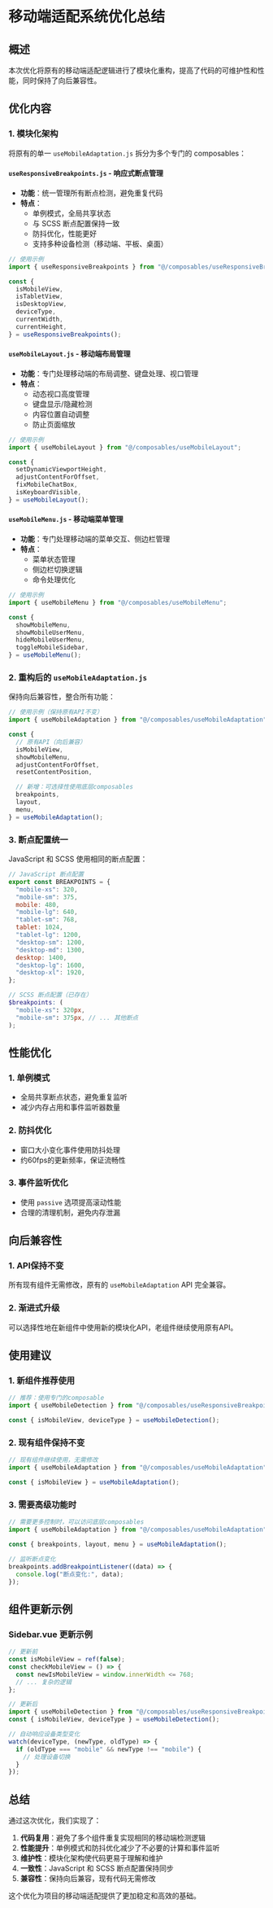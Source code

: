 # 移动端适配系统优化总结

## 概述

本次优化将原有的移动端适配逻辑进行了模块化重构，提高了代码的可维护性和性能，同时保持了向后兼容性。

## 优化内容

### 1. 模块化架构

将原有的单一 `useMobileAdaptation.js` 拆分为多个专门的 composables：

#### `useResponsiveBreakpoints.js` - 响应式断点管理

- **功能**：统一管理所有断点检测，避免重复代码
- **特点**：
  - 单例模式，全局共享状态
  - 与 SCSS 断点配置保持一致
  - 防抖优化，性能更好
  - 支持多种设备检测（移动端、平板、桌面）

```javascript
// 使用示例
import { useResponsiveBreakpoints } from "@/composables/useResponsiveBreakpoints";

const {
  isMobileView,
  isTabletView,
  isDesktopView,
  deviceType,
  currentWidth,
  currentHeight,
} = useResponsiveBreakpoints();
```

#### `useMobileLayout.js` - 移动端布局管理

- **功能**：专门处理移动端的布局调整、键盘处理、视口管理
- **特点**：
  - 动态视口高度管理
  - 键盘显示/隐藏检测
  - 内容位置自动调整
  - 防止页面缩放

```javascript
// 使用示例
import { useMobileLayout } from "@/composables/useMobileLayout";

const {
  setDynamicViewportHeight,
  adjustContentForOffset,
  fixMobileChatBox,
  isKeyboardVisible,
} = useMobileLayout();
```

#### `useMobileMenu.js` - 移动端菜单管理

- **功能**：专门处理移动端的菜单交互、侧边栏管理
- **特点**：
  - 菜单状态管理
  - 侧边栏切换逻辑
  - 命令处理优化

```javascript
// 使用示例
import { useMobileMenu } from "@/composables/useMobileMenu";

const {
  showMobileMenu,
  showMobileUserMenu,
  hideMobileUserMenu,
  toggleMobileSidebar,
} = useMobileMenu();
```

### 2. 重构后的 `useMobileAdaptation.js`

保持向后兼容性，整合所有功能：

```javascript
// 使用示例（保持原有API不变）
import { useMobileAdaptation } from "@/composables/useMobileAdaptation";

const {
  // 原有API（向后兼容）
  isMobileView,
  showMobileMenu,
  adjustContentForOffset,
  resetContentPosition,

  // 新增：可选择性使用底层composables
  breakpoints,
  layout,
  menu,
} = useMobileAdaptation();
```

### 3. 断点配置统一

JavaScript 和 SCSS 使用相同的断点配置：

```javascript
// JavaScript 断点配置
export const BREAKPOINTS = {
  "mobile-xs": 320,
  "mobile-sm": 375,
  mobile: 480,
  "mobile-lg": 640,
  "tablet-sm": 768,
  tablet: 1024,
  "tablet-lg": 1200,
  "desktop-sm": 1200,
  "desktop-md": 1300,
  desktop: 1400,
  "desktop-lg": 1600,
  "desktop-xl": 1920,
};
```

```scss
// SCSS 断点配置（已存在）
$breakpoints: (
  "mobile-xs": 320px,
  "mobile-sm": 375px, // ... 其他断点
);
```

## 性能优化

### 1. 单例模式

- 全局共享断点状态，避免重复监听
- 减少内存占用和事件监听器数量

### 2. 防抖优化

- 窗口大小变化事件使用防抖处理
- 约60fps的更新频率，保证流畅性

### 3. 事件监听优化

- 使用 `passive` 选项提高滚动性能
- 合理的清理机制，避免内存泄漏

## 向后兼容性

### 1. API保持不变

所有现有组件无需修改，原有的 `useMobileAdaptation` API 完全兼容。

### 2. 渐进式升级

可以选择性地在新组件中使用新的模块化API，老组件继续使用原有API。

## 使用建议

### 1. 新组件推荐使用

```javascript
// 推荐：使用专门的composable
import { useMobileDetection } from "@/composables/useResponsiveBreakpoints";

const { isMobileView, deviceType } = useMobileDetection();
```

### 2. 现有组件保持不变

```javascript
// 现有组件继续使用，无需修改
import { useMobileAdaptation } from "@/composables/useMobileAdaptation";

const { isMobileView } = useMobileAdaptation();
```

### 3. 需要高级功能时

```javascript
// 需要更多控制时，可以访问底层composables
import { useMobileAdaptation } from "@/composables/useMobileAdaptation";

const { breakpoints, layout, menu } = useMobileAdaptation();

// 监听断点变化
breakpoints.addBreakpointListener((data) => {
  console.log("断点变化:", data);
});
```

## 组件更新示例

### Sidebar.vue 更新示例

```javascript
// 更新前
const isMobileView = ref(false);
const checkMobileView = () => {
  const newIsMobileView = window.innerWidth <= 768;
  // ... 复杂的逻辑
};

// 更新后
import { useMobileDetection } from "@/composables/useResponsiveBreakpoints";
const { isMobileView, deviceType } = useMobileDetection();

// 自动响应设备类型变化
watch(deviceType, (newType, oldType) => {
  if (oldType === "mobile" && newType !== "mobile") {
    // 处理设备切换
  }
});
```

## 总结

通过这次优化，我们实现了：

1. **代码复用**：避免了多个组件重复实现相同的移动端检测逻辑
2. **性能提升**：单例模式和防抖优化减少了不必要的计算和事件监听
3. **维护性**：模块化架构使代码更易于理解和维护
4. **一致性**：JavaScript 和 SCSS 断点配置保持同步
5. **兼容性**：保持向后兼容，现有代码无需修改

这个优化为项目的移动端适配提供了更加稳定和高效的基础。
